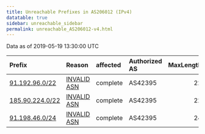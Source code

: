```yaml
---
title: Unreachable Prefixes in AS206012 (IPv4)
datatable: true
sidebar: unreachable_sidebar
permalink: unreachable_AS206012-v4.html
---
```


Data as of 2019-05-19 13:30:00 UTC


<div class="datatable-begin"></div>

| Prefix                                                   | Reason                                                                                                  | affected   | Authorized AS   |   MaxLength | Anchor                                         |   unreachable /24s |
|:---------------------------------------------------------|:--------------------------------------------------------------------------------------------------------|:-----------|:----------------|------------:|:-----------------------------------------------|-------------------:|
| [91.192.96.0/22](https://stat.ripe.net/91.192.96.0/22)   | [INVALID ASN](https://rpki-validator.ripe.net/announcement-preview?asn=AS206012&prefix=91.192.96.0/22)  | complete   | AS42395         |          22 | [RIPE](unreachable_RIPE_NCC_RPKI_Root-v4.html) |                  4 |
| [185.90.224.0/22](https://stat.ripe.net/185.90.224.0/22) | [INVALID ASN](https://rpki-validator.ripe.net/announcement-preview?asn=AS206012&prefix=185.90.224.0/22) | complete   | AS42395         |          22 | [RIPE](unreachable_RIPE_NCC_RPKI_Root-v4.html) |                  4 |
| [91.198.46.0/24](https://stat.ripe.net/91.198.46.0/24)   | [INVALID ASN](https://rpki-validator.ripe.net/announcement-preview?asn=AS206012&prefix=91.198.46.0/24)  | complete   | AS42395         |          24 | [RIPE](unreachable_RIPE_NCC_RPKI_Root-v4.html) |                  1 |

<div class="datatable-end"></div>